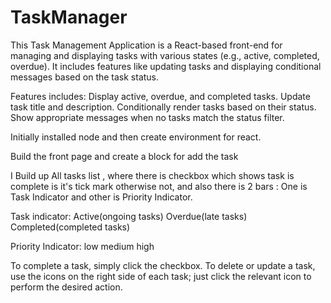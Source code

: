 # TaskManager

This Task Management Application is a React-based front-end for managing and displaying tasks with various states (e.g., active, completed, overdue). It includes features like updating tasks and displaying conditional messages based on the task status.

Features includes:
Display active, overdue, and completed tasks.
Update task title and description.
Conditionally render tasks based on their status.
Show appropriate messages when no tasks match the status filter.

Initially installed node and then create environment for react.

Build the front page and create a block for add the task

I Build up All tasks list , where there is checkbox which shows task is complete is it's tick mark otherwise not,
and also there is 2 bars : One is Task Indicator and other is Priority Indicator.

Task indicator:
Active(ongoing tasks)
Overdue(late tasks)
Completed(completed tasks)

Priority Indicator:
low
medium
high

To complete a task, simply click the checkbox. To delete or update a task, use the icons on the right side of each task; just click the relevant icon to perform the desired action.

